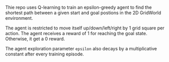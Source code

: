 
Thie repo uses Q-learning to train an epsilon-greedy agent to find the shortest path between a given start and goal postions  in the 2D GridWorld environment.

The agent is restricted to move itself up/down/left/right by 1 grid square per action. The agent receives a reward of 1 for reaching the goal state. Otherwise, it get a 0 reward.

The agent exploration parameter `epsilon` also decays by a multiplicative constant after every training episode. 


